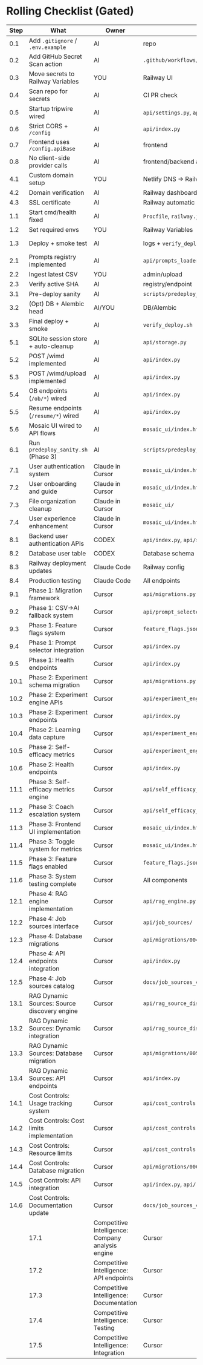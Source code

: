 # Rolling Checklist (Gated)

| Step | What | Owner | Where | Status |
|---|---|---|---|---|
| 0.1 | Add `.gitignore` / `.env.example` | AI | repo | ✅ |
| 0.2 | Add GitHub Secret Scan action | AI | `.github/workflows/secret-scan.yml` | ✅ |
| 0.3 | Move secrets to Railway Variables | YOU | Railway UI | ✅ |
| 0.4 | Scan repo for secrets | AI | CI PR check | ☐ |
| 0.5 | Startup tripwire wired | AI | `api/settings.py`, `api/startup_checks.py` | ✅ |
| 0.6 | Strict CORS + `/config` | AI | `api/index.py` | ✅ |
| 0.7 | Frontend uses `/config.apiBase` | AI | frontend | ✅ |
| 0.8 | No client-side provider calls | AI | frontend/backend audit | ✅ |
| 4.1 | Custom domain setup | YOU | Netlify DNS → Railway | ✅ |
| 4.2 | Domain verification | AI | Railway dashboard | ✅ |
| 4.3 | SSL certificate | AI | Railway automatic | ✅ |
| 1.1 | Start cmd/health fixed | AI | `Procfile`, `railway.json` | ✅ (Railway `/health` = `{"ok": true}` on 2025-09-29) |
| 1.2 | Set required envs | YOU | Railway Variables | ✅ |
| 1.3 | Deploy + smoke test | AI | logs + `verify_deploy.sh` | ⚠️ (blocked by Netlify 404; rerun after rewrite) |
| 2.1 | Prompts registry implemented | AI | `api/prompts_loader.py` | ✅ |
| 2.2 | Ingest latest CSV | YOU | admin/upload | ✅ |
| 2.3 | Verify active SHA | AI | registry/endpoint | ✅ |
| 3.1 | Pre-deploy sanity | AI | `scripts/predeploy_sanity.sh` | ✅ |
| 3.2 | (Opt) DB + Alembic head | AI/YOU | DB/Alembic | ☐ |
| 3.3 | Final deploy + smoke | AI | `verify_deploy.sh` | ⚠️ (awaiting domain rewrite + smoke rerun) |
| 5.1 | SQLite session store + auto-cleanup | AI | `api/storage.py` | ✅ |
| 5.2 | POST /wimd implemented | AI | `api/index.py` | ✅ |
| 5.3 | POST /wimd/upload implemented | AI | `api/index.py` | ✅ |
| 5.4 | OB endpoints (`/ob/*`) wired | AI | `api/index.py` | ✅ |
| 5.5 | Resume endpoints (`/resume/*`) wired | AI | `api/index.py` | ✅ |
| 5.6 | Mosaic UI wired to API flows | AI | `mosaic_ui/index.html` | ✅ |
| 6.1 | Run `predeploy_sanity.sh` (Phase 3) | AI | `scripts/predeploy_sanity.sh` | ✅ |
| 7.1 | User authentication system | Claude in Cursor | `mosaic_ui/index.html` | ✅ (2025-10-02) |
| 7.2 | User onboarding and guide | Claude in Cursor | `mosaic_ui/index.html` | ✅ (2025-10-02) |
| 7.3 | File organization cleanup | Claude in Cursor | `mosaic_ui/` | ✅ (2025-10-02) |
| 7.4 | User experience enhancement | Claude in Cursor | `mosaic_ui/index.html` | ✅ (2025-10-02) |
| 8.1 | Backend user authentication APIs | CODEX | `api/index.py`, `api/storage.py` | ☐ |
| 8.2 | Database user table | CODEX | Database schema | ☐ |
| 8.3 | Railway deployment updates | Claude Code | Railway config | ☐ |
| 8.4 | Production testing | Claude Code | All endpoints | ☐ |
| 9.1 | Phase 1: Migration framework | Cursor | `api/migrations.py` | ✅ (2025-10-03) |
| 9.2 | Phase 1: CSV→AI fallback system | Cursor | `api/prompt_selector.py`, `api/ai_clients.py` | ✅ (2025-10-03) |
| 9.3 | Phase 1: Feature flags system | Cursor | `feature_flags.json` | ✅ (2025-10-03) |
| 9.4 | Phase 1: Prompt selector integration | Cursor | `api/index.py` | ✅ (2025-10-03) |
| 9.5 | Phase 1: Health endpoints | Cursor | `api/index.py` | ✅ (2025-10-03) |
| 10.1 | Phase 2: Experiment schema migration | Cursor | `api/migrations.py` | ✅ (2025-10-03) |
| 10.2 | Phase 2: Experiment engine APIs | Cursor | `api/experiment_engine.py` | ✅ (2025-10-03) |
| 10.3 | Phase 2: Experiment endpoints | Cursor | `api/index.py` | ✅ (2025-10-03) |
| 10.4 | Phase 2: Learning data capture | Cursor | `api/experiment_engine.py` | ✅ (2025-10-03) |
| 10.5 | Phase 2: Self-efficacy metrics | Cursor | `api/experiment_engine.py` | ✅ (2025-10-03) |
| 10.6 | Phase 2: Health endpoints | Cursor | `api/index.py` | ✅ (2025-10-03) |
| 11.1 | Phase 3: Self-efficacy metrics engine | Cursor | `api/self_efficacy_engine.py` | ✅ (2025-10-03) |
| 11.2 | Phase 3: Coach escalation system | Cursor | `api/self_efficacy_engine.py` | ✅ (2025-10-03) |
| 11.3 | Phase 3: Frontend UI implementation | Cursor | `mosaic_ui/index.html` | ✅ (2025-10-03) |
| 11.4 | Phase 3: Toggle system for metrics | Cursor | `mosaic_ui/index.html` | ✅ (2025-10-03) |
| 11.5 | Phase 3: Feature flags enabled | Cursor | `feature_flags.json` | ✅ (2025-10-03) |
| 11.6 | Phase 3: System testing complete | Cursor | All components | ✅ (2025-10-03) |
| 12.1 | Phase 4: RAG engine implementation | Cursor | `api/rag_engine.py` | ✅ (2025-10-03) |
| 12.2 | Phase 4: Job sources interface | Cursor | `api/job_sources/` | ✅ (2025-10-03) |
| 12.3 | Phase 4: Database migrations | Cursor | `api/migrations/004_add_rag_tables.sql` | ✅ (2025-10-03) |
| 12.4 | Phase 4: API endpoints integration | Cursor | `api/index.py` | ✅ (2025-10-03) |
| 12.5 | Phase 4: Job sources catalog | Cursor | `docs/job_sources_catalog.md` | ✅ (2025-10-03) |
| 13.1 | RAG Dynamic Sources: Source discovery engine | Cursor | `api/rag_source_discovery.py` | ✅ (2025-10-03) |
| 13.2 | RAG Dynamic Sources: Dynamic integration | Cursor | `api/rag_source_discovery.py` | ✅ (2025-10-03) |
| 13.3 | RAG Dynamic Sources: Database migration | Cursor | `api/migrations/005_add_dynamic_sources.sql` | ✅ (2025-10-03) |
| 13.4 | RAG Dynamic Sources: API endpoints | Cursor | `api/index.py` | ✅ (2025-10-03) |
| 14.1 | Cost Controls: Usage tracking system | Cursor | `api/cost_controls.py` | ✅ (2025-10-03) |
| 14.2 | Cost Controls: Cost limits implementation | Cursor | `api/cost_controls.py` | ✅ (2025-10-03) |
| 14.3 | Cost Controls: Resource limits | Cursor | `api/cost_controls.py` | ✅ (2025-10-03) |
| 14.4 | Cost Controls: Database migration | Cursor | `api/migrations/006_add_usage_tracking.sql` | ✅ (2025-10-03) |
| 14.5 | Cost Controls: API integration | Cursor | `api/index.py`, `api/rag_engine.py` | ✅ (2025-10-03) |
| 14.6 | Cost Controls: Documentation update | Cursor | `docs/job_sources_catalog.md` | ✅ (2025-10-03) |
|| 17.1 | Competitive Intelligence: Company analysis engine | Cursor | `api/competitive_intelligence.py` | ✅ (2025-10-03) |
|| 17.2 | Competitive Intelligence: API endpoints | Cursor | `api/index.py` | ✅ (2025-10-03) |
|| 17.3 | Competitive Intelligence: Documentation | Cursor | `docs/competitive_intelligence_guide.md` | ✅ (2025-10-03) |
|| 17.4 | Competitive Intelligence: Testing | Cursor | `api/competitive_intelligence.py` | ✅ (2025-10-03) |
|| 17.5 | Competitive Intelligence: Integration | Cursor | `api/index.py` | ✅ (2025-10-03) |
